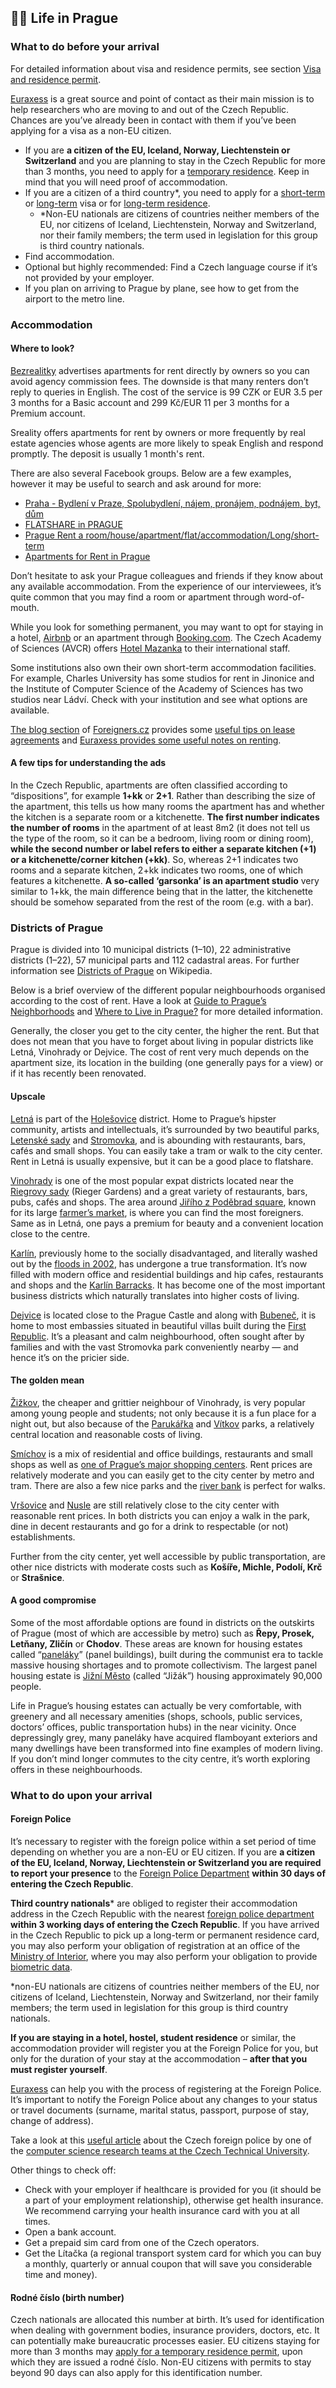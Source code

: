 ## 👍🏻 Life in Prague

### What to do before your arrival

For detailed information about visa and residence permits, see section [Visa and residence permit](https://docs.google.com/document/d/1iPcpxQ0UPT92rINIKPU8-HMLCKl9xzAvxFvXTdWnFMU/edit#heading=h.hsgq6278i930).

[Euraxess](https://www.euraxess.cz/information/search/field_service_category/living-europe-1221/country/czech-republic-1058) is a great source and point of contact as their main mission is to help researchers who are moving to and out of the Czech Republic. Chances are you’ve already been in contact with them if you’ve been applying for a visa as a non-EU citizen.

- If you are **a citizen of the EU, Iceland, Norway, Liechtenstein or Switzerland** and you are planning to stay in the Czech Republic for more than 3 months, you need to apply for a <a href="https://www.mvcr.cz/docDetail.aspx?docid=21672749&doctype=ART">temporary residence</a>. Keep in mind that you will need proof of accommodation.
- If you are a citizen of a third country*, you need to apply for a [short-term](https://www.mvcr.cz/docDetail.aspx?docid=21672767&doctype=ART) or [long-term](https://www.mvcr.cz/docDetail.aspx?docid=21673057&doctype=ART) visa or for [long-term residence](https://www.mvcr.cz/docDetail.aspx?docid=21673122&doctype=ART).
  * *Non-EU nationals are citizens of countries neither members of the EU, nor citizens of Iceland, Liechtenstein, Norway and Switzerland, nor their family members; the term used in legislation for this group is third country nationals.
- Find accommodation.
- Optional but highly recommended: Find a Czech language course if it’s not provided by your employer.
- If you plan on arriving to Prague by plane, see how to get from the airport to the metro line.


### Accommodation

#### Where to look?

[Bezrealitky](https://www.bezrealitky.com/) advertises apartments for rent directly by owners so you can avoid agency commission fees. The downside is that many renters don’t reply to queries in English. The cost of the service is 99 CZK or EUR 3.5 per 3 months for a Basic account and 299 Kč/EUR 11 per 3 months for a Premium account. 

Sreality offers apartments for rent by owners or more frequently by real estate agencies whose agents are more likely to speak English and respond promptly. The deposit is usually 1 month's rent.

There are also several Facebook groups. Below are a few examples, however it may be useful to search and ask around for more:
- [Praha - Bydlení v Praze, Spolubydlení, nájem, pronájem, podnájem, byt, dům](https://www.facebook.com/groups/126198231421193/)
- [FLATSHARE in PRAGUE](https://www.facebook.com/groups/524182954269921/)
- [Prague Rent a room/house/apartment/flat/accommodation/Long/short-term](https://www.facebook.com/groups/PragueRoom/)
- [Apartments for Rent in Prague](https://www.facebook.com/groups/apartmentsinprague/)

Don’t hesitate to ask your Prague colleagues and friends if they know about any available accommodation. From the experience of our interviewees, it’s quite common that you may find a room or apartment through word-of-mouth.

While you look for something permanent, you may want to opt for staying in a hotel, [Airbnb](https://www.airbnb.com/) or an apartment through [Booking.com](http://Booking.com). The Czech Academy of Sciences (AVCR) offers [Hotel Mazanka](http://www.hotel-mazanka.cz/index.html) to their international staff.

Some institutions also own their own short-term accommodation facilities. For example, Charles University has some studios for rent in Jinonice and the Institute of Computer Science of the Academy of Sciences has two studios near Ládví. Check with your institution and see what options are available.

[The blog section](https://blog.foreigners.cz/) of [Foreigners.cz](https://www.foreigners.cz/) provides some [useful tips on lease agreements](https://blog.foreigners.cz/czech-lease-agreement/) and [Euraxess provides some useful notes on renting](https://www.euraxess.cz/czech-republic/information-assistance/accommodation/renting).

#### A few tips for understanding the ads

In the Czech Republic, apartments are often classified according to “dispositions”, for example **1+kk** or **2+1**. Rather than describing the size of the apartment, this tells us how many rooms the apartment has and whether the kitchen is a separate room or a kitchenette. **The first number indicates the number of rooms** in the apartment of at least 8m2 (it does not tell us the type of the room, so it can be a bedroom, living room or dining room), **while the second number or label refers to either a separate kitchen (+1) or a kitchenette/corner kitchen (+kk)**. So, whereas 2+1 indicates two rooms and a separate kitchen, 2+kk indicates two rooms, one of which features a kitchenette. **A so-called ‘garsonka’ is an apartment studio** very similar to 1+kk, the main difference being that in the latter, the kitchenette should be somehow separated from the rest of the room (e.g. with a bar).

### Districts of Prague

Prague is divided into 10 municipal districts (1–10), 22 administrative districts (1–22), 57 municipal parts and 112 cadastral areas. For further information see [Districts of Prague](https://en.wikipedia.org/wiki/Districts_of_Prague) on Wikipedia.

Below is a brief overview of the different popular neighbourhoods organised according to the cost of rent. Have a look at [Guide to Prague’s Neighborhoods](https://passionpassport.com/prague-neighborhood-guide/) and [Where to Live in Prague?](https://blog.foreigners.cz/where-to-live-in-prague/) for more detailed information. 

Generally, the closer you get to the city center, the higher the rent. But that does not mean that you have to forget about living in popular districts like Letná, Vinohrady or Dejvice. The cost of rent very much depends on the apartment size, its location in the building (one generally pays for a view) or if it has recently been renovated.

#### Upscale

[Letná](https://goout.net/en/magazine/the-complete-guide-to-life-at-letna/unh/) is part of the [Holešovice](https://goout.net/en/magazine/the-industrial-ethos-of-soon-to-be-hip-holesovice/hnh/) district. Home to Prague’s hipster community, artists and intellectuals, it’s surrounded by two beautiful parks, [Letenské sady](https://en.wikipedia.org/wiki/Letn%C3%A1_Park) and [Stromovka](https://en.wikipedia.org/wiki/Stromovka), and is abounding with restaurants, bars, cafés and small shops. You can easily take a tram or walk to the city center. Rent in Letná is usually expensive, but it can be a good place to flatshare.

[Vinohrady](https://goout.net/en/magazine/the-insurmountable-coolness-of-upper-vinohrady/dfg/) is one of the most popular expat districts located near the [Riegrovy sady](https://www.prague.eu/en/object/places/508/rieger-gardens-riegrovy-sady) (Rieger Gardens) and a great variety of restaurants, bars, pubs, cafés and shops. The area around [Jiřího z Poděbrad square](https://www.prague-stay.com/lifestyle/review/1604-jiriho-z-podebrad-square), known for its large [farmer’s market](https://trhyjirak.cz/), is where you can find the most foreigners. Same as in Letná, one pays a premium for beauty and a convenient location close to the centre.

[Karlín](https://goout.net/en/magazine/the-two-faced-miracle-of-karlin/umh/), previously home to the socially disadvantaged, and literally washed out by the [floods in 2002](https://livingprague.com/prague-history/prague-flood/), has undergone a true transformation. It’s now filled with modern office and residential buildings and hip cafes, restaurants and shops and the [Karlín Barracks](https://www.prague.eu/en/object/places/3398/karlin-barracks). It has become one of the most important business districts which naturally translates into higher costs of living.

[Dejvice](https://goout.net/en/magazine/the-inseparable-dance-of-dejvices-highs-and-lows/agg/) is located close to the Prague Castle and along with [Bubeneč](https://en.wikipedia.org/wiki/Bubene%C4%8D), it is home to most embassies situated in beautiful villas built during the [First Republic](http://www.myczechrepublic.com/czech-history/first-republic.html). It’s a pleasant and calm neighbourhood, often sought after by families and with the vast Stromovka park conveniently nearby — and hence it’s on the pricier side.


#### The golden mean

[Žižkov](https://goout.net/en/magazine/the-irrevocable-genius-loci-of-zizkovs-main-street/yph/), the cheaper and grittier neighbour of Vinohrady, is very popular among young people and students; not only because it is a fun place for a night out, but also because of the [Parukářka](https://www.parukarka.cz/park-parukarka-praha3.php) and [Vítkov](https://en.wikipedia.org/wiki/National_Monument_at_V%C3%ADtkov) parks, a relatively central location and reasonable costs of living. 

[Smíchov](https://goout.net/en/magazine/the-ingenious-anarchy-of-nightlife-in-smichov/slh/) is a mix of residential and office buildings, restaurants and small shops as well as [one of Prague’s major shopping centers](https://novy-smichov.klepierre.cz/#). Rent prices are relatively moderate and you can easily get to the city center by metro and tram. There are also a few nice parks and the [river bank](https://www.prague.eu/en/object/places/2071/smichovska-naplavka-embankment-horejsi-nabrezi) is perfect for walks.

[Vršovice](https://goout.net/en/magazine/the-unkempt-beauty-of-working-mans-vrsovice/olh/) and [Nusle](https://goout.net/en/magazine/the-impeccable-reality-show-of-nusle/etf/) are still relatively close to the city center with reasonable rent prices. In both districts you can enjoy a walk in the park, dine in decent restaurants and go for a drink to respectable (or not) establishments.

Further from the city center, yet well accessible by public transportation, are other nice districts with moderate costs such as **Košíře, Michle, Podolí, Krč** or **Strašnice**. 

#### A good compromise

Some of the most affordable options are found in districts on the outskirts of Prague (most of which are accessible by metro) such as **Řepy, Prosek, Letňany, Zličín** or **Chodov**. These areas are known for housing estates called “[paneláky](https://en.wikipedia.org/wiki/Panel%C3%A1k)” (panel buildings), built during the communist era to tackle massive housing shortages and to promote collectivism. The largest panel housing estate is [Jižní Město](https://en.wikipedia.org/wiki/Ji%C5%BEn%C3%AD_M%C4%9Bsto) (called “Jižák”) housing approximately 90,000 people. 

Life in Prague’s housing estates can actually be very comfortable, with greenery and all necessary amenities (shops, schools, public services, doctors’ offices, public transportation hubs) in the near vicinity. Once depressingly grey, many paneláky have acquired flamboyant exteriors and many dwellings have been transformed into fine examples of modern living. If you don’t mind longer commutes to the city centre, it’s worth exploring offers in these neighbourhoods.


### What to do upon your arrival

#### Foreign Police

It’s necessary to register with the foreign police within a set period of time depending on whether you are a non-EU or EU citizen. If you are **a citizen of the EU, Iceland, Norway, Liechtenstein or Switzerland you are required to report your presence** to the [Foreign Police Department](https://www.policie.cz/clanek/odbor-cizinecke-policie-540818.aspx) **within 30 days of entering the Czech Republic**.

**Third country nationals*** are obliged to register their accommodation address in the Czech Republic with the nearest [foreign police department](https://www.policie.cz/clanek/odbor-cizinecke-policie-540818.aspx) **within 3 working days of entering the Czech Republic**. If you have arrived in the Czech Republic to pick up a long-term or permanent residence card, you may also perform your obligation of registration at an office of the [Ministry of Interior](https://www.mvcr.cz/mvcren/article/contacts.aspx), where you may also perform your obligation to provide [biometric data](https://www.mvcr.cz/mvcren/article/biometric-data.aspx). 

*non-EU nationals are citizens of countries neither members of the EU, nor citizens of Iceland, Liechtenstein, Norway and Switzerland, nor their family members; the term used in legislation for this group is third country nationals.

**If you are staying in a hotel, hostel, student residence** or similar, the accommodation provider will register you at the Foreign Police for you, but only for the duration of your stay at the accommodation – **after that you must register yourself**.

[Euraxess](https://www.euraxess.cz/czech-republic/information-assistance/visa-residence-permit) can help you with the process of registering at the Foreign Police. It’s important to notify the Foreign Police about any changes to your status or travel documents (surname, marital status, passport, purpose of stay, change of address).

Take a look at this [useful article](https://github.com/PRL-PRG/prl-prg.github.io/wiki/Local-information#foreign-police) about the Czech foreign police by one of the [computer science research teams at the Czech Technical University](https://prl-prg.github.io/).

Other things to check off:

- Check with your employer if healthcare is provided for you (it should be a part of your employment relationship), otherwise get health insurance. We recommend carrying your health insurance card with you at all times. 
- Open a bank account.
- Get a prepaid sim card from one of the Czech operators.
- Get the Lítačka (a regional transport system card for which you can buy a monthly, quarterly or annual coupon that will save you considerable time and money).

#### Rodné číslo (birth number)
Czech nationals are allocated this number at birth. It’s used for identification when dealing with government bodies, insurance providers, doctors, etc. It can potentially make bureaucratic processes easier. EU citizens staying for more than 3 months may [apply for a temporary residence permit](https://www.mvcr.cz/mvcren/article/temporary-residence.aspx), upon which they are issued a rodné číslo. Non-EU citizens with permits to stay beyond 90 days can also apply for this identification number.
